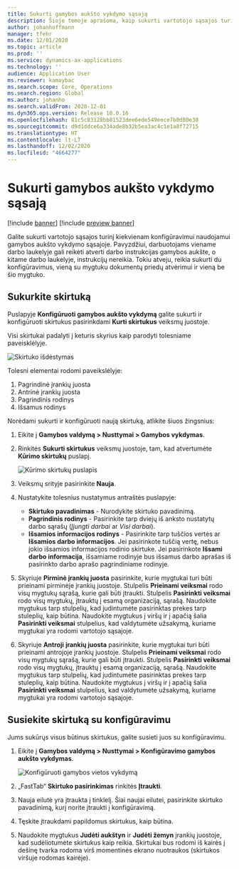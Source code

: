 ```yaml
---
title: Sukurti gamybos aukšto vykdymo sąsają
description: Šioje temoje aprašoma, kaip sukurti vartotojo sąsajos turinį kiekvienam konfigūravimui.
author: johanhoffmann
manager: tfehr
ms.date: 12/01/2020
ms.topic: article
ms.prod: ''
ms.service: dynamics-ax-applications
ms.technology: ''
audience: Application User
ms.reviewer: kamaybac
ms.search.scope: Core, Operations
ms.search.region: Global
ms.author: johanho
ms.search.validFrom: 2020-12-01
ms.dyn365.ops.version: Release 10.0.16
ms.openlocfilehash: 81c5c83128bb81523dee6ede549eece7b0d80e30
ms.sourcegitcommit: d9d1ddce6a334ade8b32b5ea3ac4c1e1a8f72715
ms.translationtype: HT
ms.contentlocale: lt-LT
ms.lasthandoff: 12/02/2020
ms.locfileid: "4664277"
---
```

# <a name="design-the-production-floor-execution-interface"></a>Sukurti gamybos aukšto vykdymo sąsają

[!include [banner](../includes/banner.md)]
[!include [preview banner](../includes/preview-banner.md)]

Galite sukurti vartotojo sąsajos turinį kiekvienam konfigūravimui naudojamui gamybos aukšto vykdymo sąsajoje. Pavyzdžiui, darbuotojams viename darbo laukelyje gali reikėti atverti darbo instrukcijas gamybos aukšte, o kitame darbo laukelyje, instrukcijų nereikia. Tokiu atveju, reikia sukurti du konfigūravimus, vieną su mygtuku dokumentų priedų atvėrimui ir vieną be šio mygtuko.

## <a name="design-a-tab"></a>Sukurkite skirtuką

Puslapyje **Konfigūruoti gamybos aukšto vykdymą** galite sukurti ir konfigūruoti skirtukus pasirinkdami **Kurti skirtukus** veiksmų juostoje.

Visi skirtukai padalyti į keturis skyrius kaip parodyti tolesniame paveisklėlyje.

![Skirtuko išdėstymas](media/pfe-tab-layout.png "Skirtuko išdėstymas")

Tolesni elementai rodomi paveikslėlyje:

1. Pagrindinė įrankių juosta
1. Antrinė įrankių juosta
1. Pagrindinis rodinys
1. Išsamus rodinys

Norėdami sukurti ir konfigūruoti naują skirtuką, atlikite šiuos žingsnius:

1. Eikite į **Gamybos valdymą &gt; Nusttymai &gt; Gamybos vykdymas**.

1. Rinkitės **Sukurti skirtukus** veiksmų juostoje, tam, kad atvertumėte **Kūrimo skirtukų** puslapį.

    ![Kūrimo skirtukų puslapis](media/pfe-design-tabs.png "Kūrimo skirtukų puslapis")

1. Veiksmų srityje pasirinkite **Nauja**.

1. Nustatykite tolesnius nustatymus antraštės puslapyje:

    - **Skirtuko pavadinimas** - Nurodykite skirtuko pavadinimą.
    - **Pagrindinis rodinys** - Pasirinkite tarp dviejų iš anksto nustatytų darbo sąrašų (*Įjungti darbai* ar *Visi darbai*).
    - **Išsamios informacijos rodinys** - Pasirinkite tarp tuščios vertės ar **Išsamios darbo informacijos**. Jei pasirinkote tuščią vertę, nebus jokio išsamios informacijos rodinio skirtuke. Jei pasirinkote **Išsami darbo informacija**, išsamiame rodinyje bus išsamus darbo aprašas iš pasirinkto darbo aprašo pagrindiniame rodinyje.

1. Skyriuje **Pirminė įrankių juosta** pasirinkite, kurie mygtukai turi būti prieinami pirminėje įrankių juostoje. Stulpelis **Prieinami veiksmai** rodo visų mygtukų sąrašą, kurie gali būti įtraukti. Stulpelis **Pasirinkti veiksmai** rodo visų mygtukų, įtrauktų į esamą organizaciją, sąrašą. Naudokite mygtukus tarp stulpelių, kad judintumėte pasirinktas prekes tarp stuleplių, kaip būtina. Naudokite mygtukus į viršų ir į apačią šalia **Pasirinkti veiksmai** stulpelius, kad valdytumėte užsakymą, kuriame mygtukai yra rodomi vartotojo sąsajoje.

1. Skyriuje **Antroji** **įrankių juosta** pasirinkite, kurie mygtukai turi būti prieinami antrojoje įrankių juostoje. Stulpelis **Prieinami veiksmai** rodo visų mygtukų sąrašą, kurie gali būti įtraukti. Stulpelis **Pasirinkti veiksmai** rodo visų mygtukų, įtrauktų į esamą organizaciją, sąrašą. Naudokite mygtukus tarp stulpelių, kad judintumėte pasirinktas prekes tarp stuleplių, kaip būtina. Naudokite mygtukus į viršų ir į apačią šalia **Pasirinkti veiksmai** stulpelius, kad valdytumėte užsakymą, kuriame mygtukai yra rodomi vartotojo sąsajoje.

## <a name="associate-a-tab-with-a-configuration"></a>Susiekite skirtuką su konfigūravimu

Jums sukūrųs visus būtinus skirtukus, galite susieti juos su konfigūravimu.

1. Eikite į **Gamybos valdymą &gt; Nusttymai &gt; Konfigūravimo gamybos aukšto vykdymas**.

    ![Konfigūruoti gamybos vietos vykdymą](media/pfe-config-prod-floor-execution.png "Konfigūruoti gamybos vietos vykdymą")

1. „FastTab“ **Skirtuko pasirinkimas** rinkitės **Įtraukti**.

1. Nauja eilutė yra įtraukta į tinklelį. Šiai naujai eilutei, pasirinkite skirtuko pavadinimą, kurį norite įtraukti į konfigūravimą.

1. Tęskite įtraukdami papildomus skirtukus, kaip būtina.

1. Naudokite mygtukus **Judėti aukštyn** ir **Judėti žemyn** įrankių juostoje, kad sudėliotumėte skirtukus kaip reikia. Skirtukai bus rodomi iš kairės į dešinę tvarka rodoma virš momentinės ekrano nuotraukos (skirtukos viršuje rodomas kairėje).
